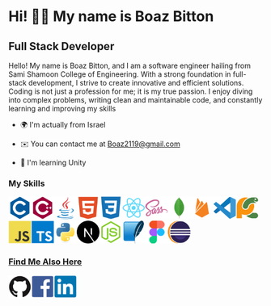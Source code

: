 # Hi! 👋🏻 My name is Boaz Bitton


## Full Stack Developer

Hello! My name is Boaz Bitton, and I am a software engineer hailing from Sami Shamoon College of Engineering. With a strong foundation in full-stack development, I strive to create innovative and efficient solutions. Coding is not just a profession for me; it is my true passion. I enjoy diving into complex problems, writing clean and maintainable code, and constantly learning and improving my skills

* 🌍 I'm actually from Israel
<!--  * 🖥️ See my portfolio at [Boaz Bitton](www.boazbitton.com) -->
* ✉️ You can contact me at [Boaz2119@gmail.com](mailto:Boaz2119@gmail.com)

* 🧠 I'm learning Unity



### My Skills

<p align="left"><a href="https://docs.microsoft.com/en-us/cpp/?view=msvc-170" target="_blank" rel="noreferrer"><img src=https://raw.githubusercontent.com/RoniJackVituli/gitprofile/main/src/helpers/icons/programming/c-color.svg alt="" width="45px" height="45px"/><a href="https://docs.microsoft.com/en-us/cpp/?view=msvc-170" target="_blank" rel="noreferrer"><img src=https://raw.githubusercontent.com/RoniJackVituli/gitprofile/main/src/helpers/icons/programming/cplusplus-color.svg alt="" width="45px" height="45px"/><a href="https://www.oracle.com/java/" target="_blank" rel="noreferrer"><img src=https://raw.githubusercontent.com/RoniJackVituli/gitprofile/main/src/helpers/icons/programming/java-color.svg alt="" width="45px" height="45px"/><a href="https://developer.mozilla.org/en-US/docs/Web/HTML" target="_blank" rel="noreferrer"><img src=https://raw.githubusercontent.com/RoniJackVituli/gitprofile/main/src/helpers/icons/programming/html5-color.svg alt="" width="45px" height="45px"/><a href="https://developer.mozilla.org/en-US/docs/Web/CSS" target="_blank" rel="noreferrer"><img src=https://raw.githubusercontent.com/RoniJackVituli/gitprofile/main/src/helpers/icons/programming/css3-color.svg alt="" width="45px" height="45px"/><a href="https://reactjs.org/docs/getting-started.html" target="_blank" rel="noreferrer"><img src=https://raw.githubusercontent.com/RoniJackVituli/gitprofile/main/src/helpers/icons/programming/react-color.svg alt="" width="45px" height="45px"/><a href="https://sass-lang.com/documentation/" target="_blank" rel="noreferrer"><img src=https://raw.githubusercontent.com/RoniJackVituli/gitprofile/main/src/helpers/icons/programming/sass-color.svg alt="" width="45px" height="45px"/><a href="https://mongodb.com/" target="_blank" rel="noreferrer"><img src=https://raw.githubusercontent.com/RoniJackVituli/gitprofile/main/src/helpers/icons/programming/mongodb-color.svg alt="" width="45px" height="45px"/><a href="https://www.mysql.com/" target="_blank" rel="noreferrer"><img src=https://raw.githubusercontent.com/RoniJackVituli/gitprofile/main/src/helpers/icons/programming/firebase-color.svg alt="" width="45px" height="45px"/><a href="https://code.visualstudio.com/docs" target="_blank" rel="noreferrer"><img src=https://raw.githubusercontent.com/RoniJackVituli/gitprofile/main/src/helpers/icons/ide/vscode-color.svg alt="" width="45px" height="45px"/><a href="https://www.jetbrains.com/pycharm/" target="_blank" rel="noreferrer"><img src=https://raw.githubusercontent.com/RoniJackVituli/gitprofile/main/src/helpers/icons/ide/pycharm-color.svg alt="" width="45px" height="45px"/><a href="https://developer.mozilla.org/en-US/docs/Web/JavaScript" target="_blank" rel="noreferrer"><img src=https://raw.githubusercontent.com/RoniJackVituli/gitprofile/main/src/helpers/icons/programming/javascript-color.svg alt="" width="45px" height="45px"/><a href="https://www.typescriptlang.org/docs/" target="_blank" rel="noreferrer"><img src=https://raw.githubusercontent.com/RoniJackVituli/gitprofile/main/src/helpers/icons/programming/typescript-color.svg alt="" width="45px" height="45px"/><a href="https://www.python.org/" target="_blank" rel="noreferrer"><img src=https://raw.githubusercontent.com/RoniJackVituli/gitprofile/main/src/helpers/icons/programming/python-color.svg alt="" width="45px" height="45px"/><a href="https://nextjs.org/docs" target="_blank" rel="noreferrer"><img src=https://raw.githubusercontent.com/RoniJackVituli/gitprofile/main/src/helpers/icons/programming/nextjs-color.svg alt="" width="45px" height="45px"/><a href="https://nodejs.org/en/docs/" target="_blank" rel="noreferrer"><img src=https://raw.githubusercontent.com/RoniJackVituli/gitprofile/main/src/helpers/icons/programming/nodejs-color.svg alt="" width="45px" height="45px"/><a href="https://firebase.google.com/?gclid=Cj0KCQiA1NebBhDDARIsAANiDD0WAk2cXLSF1OL1qTEnmokX4CjpWAl_UiJElEZW4hlMvl16h4AWltEaApgxEALw_wcB&gclsrc=aw.ds" target="_blank" rel="noreferrer"><img src=https://raw.githubusercontent.com/RoniJackVituli/gitprofile/main/src/helpers/icons/programming/sqlite-color.svg alt="" width="45px" height="45px"/><a href="https://www.Figma.com" target="_blank" rel="noreferrer"><img src=https://raw.githubusercontent.com/RoniJackVituli/gitprofile/main/src/helpers/icons/programming/figma-color.svg alt="" width="45px" height="45px"/><a href="https://www.eclipse.org/" target="_blank" rel="noreferrer"><img src=https://raw.githubusercontent.com/RoniJackVituli/gitprofile/main/src/helpers/icons/ide/eclipse-color.svg alt="" width="45px" height="45px"/></p>


### Find Me Also Here

<p align="left"><a href=https://www.github.com/boazbitt target="_blank" rel="noreferrer"><img src=https://raw.githubusercontent.com/RoniJackVituli/gitprofile/main/src/helpers/icons/socials/github.svg width="45px" height="45px" /></a><a href=https://www.facebook.com/Boaz2119 target="_blank" rel="noreferrer"><img src=https://raw.githubusercontent.com/RoniJackVituli/gitprofile/main/src/helpers/icons/socials/facebook.svg width="45px" height="45px" /></a><a href=https://www.linkedin.com/in/boaz-bitton target="_blank" rel="noreferrer"><img src=https://raw.githubusercontent.com/RoniJackVituli/gitprofile/main/src/helpers/icons/socials/linkedin.svg width="45px" height="45px" /></a></p>
